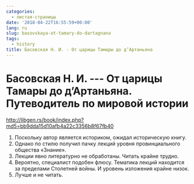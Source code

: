 ```yaml
---
categories:
  - листая-страницы
date: '2018-04-22T16:55:59+00:00'
lang: ru
slug: basovskaya-ot-tamary-do-dartagnana
tags:
  - history
title: Басовская Н. И. - От царицы Тамары до д’Артаньяна
---
```



# Басовская Н. И. --- От царицы Тамары до д’Артаньяна. Путеводитель по мировой истории

<http://libgen.rs/book/index.php?md5=bb9dda15d10afb4a22c3356b8f67fb40>

<!--more-->

1. Поскольку автор является историком, ожидал историческую книгу.
2. Однако по стилю получил пачку лекций уровня провинциального общества «Знание».
3. Лекции явно литературно не обработаны. Читать крайне трудно.
4. Вероятно, специалист подобен флюсу. Тематика лекций находится за пределами Столетней войны. И уровень изложения крайне низок.
5. Лучше и не читать.